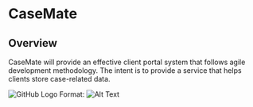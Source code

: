 # CaseMate
## Overview

CaseMate will provide an effective client portal system that follows agile development methodology. The intent is to provide a service that helps clients store case-related data.



![GitHub Logo](../img/justice_bkgnd.jpg)
Format: ![Alt Text](url)